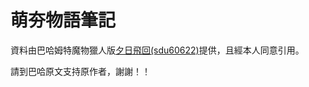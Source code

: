 # 萌夯物語筆記

資料由巴哈姆特魔物獵人版[夕日飛回(sdu60622)](https://forum.gamer.com.tw/C.php?bsn=5786&snA=162812)提供，且經本人同意引用。

請到巴哈原文支持原作者，謝謝！！
